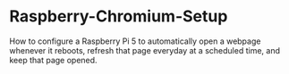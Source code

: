 # Raspberry-Chromium-Setup
How to configure a Raspberry Pi 5 to automatically open a webpage whenever it reboots, refresh that page everyday at a scheduled time, and keep that page opened.
